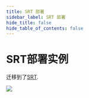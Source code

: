```yaml
---
title: SRT 部署
sidebar_label: SRT 部署
hide_title: false
hide_table_of_contents: false
---
```


# SRT部署实例

迁移到了[SRT](./srt.md).

![](https://ossrs.net/gif/v1/sls.gif?site=ossrs.net&path=/lts/doc/zh/v7/sample-srt)


